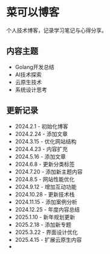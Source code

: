 # 菜可以博客

个人技术博客，记录学习笔记与心得分享。

## 内容主题
- Golang开发总结
- AI技术探索
- 云原生技术
- 系统设计思考

## 更新记录
- 2024.2.1 - 初始化博客
- 2024.2.24 - 添加文章
- 2024.3.15 - 优化网站结构
- 2024.4.23 - 内容扩充
- 2024.5.16 - 添加文章
- 2024.6.8 - 更新分类标签
- 2024.7.20 - 添加新主题内容
- 2024.8.5 - 网站性能优化
- 2024.9.12 - 增加互动功能
- 2024.10.28 - 更新技术栈
- 2024.11.15 - 添加案例分析
- 2024.12.25 - 年度内容总结
- 2025.1.10 - 新年规划更新
- 2025.2.18 - 添加新专题
- 2025.3.22 - 界面设计优化
- 2025.4.15 - 扩展云原生内容
- 